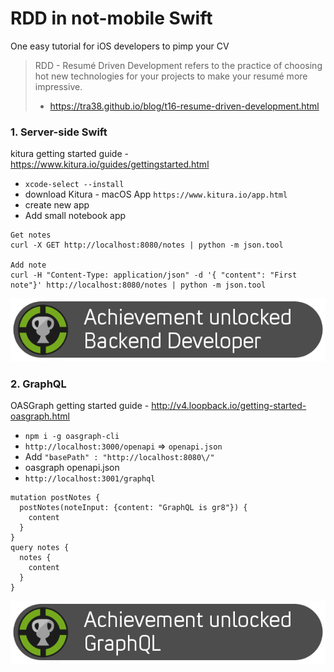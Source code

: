 # RDD in not-mobile Swift 
One easy tutorial for iOS developers to pimp your CV
> RDD - Resumé Driven Development refers to the practice of choosing hot new technologies for your projects to make your resumé more impressive.
> - https://tra38.github.io/blog/t16-resume-driven-development.html 

### 1. Server-side Swift
kitura getting started guide - https://www.kitura.io/guides/gettingstarted.html
 - `xcode-select --install`
 - download Kitura - macOS App `https://www.kitura.io/app.html`
 - create new app
 - Add small notebook app

```
Get notes
curl -X GET http://localhost:8080/notes | python -m json.tool

Add note
curl -H "Content-Type: application/json" -d '{ "content": "First note"}' http://localhost:8080/notes | python -m json.tool
```

![backend](RXCgnHUy.png)

### 2. GraphQL 
OASGraph getting started guide - http://v4.loopback.io/getting-started-oasgraph.html
 - `npm i -g oasgraph-cli`
 - `http://localhost:3000/openapi` => `openapi.json`
 - Add `"basePath" : "http://localhost:8080\/"`
 - oasgraph openapi.json
 - `http://localhost:3001/graphql`
```
mutation postNotes {
  postNotes(noteInput: {content: "GraphQL is gr8"}) {
    content
  }
}
query notes {
  notes {
    content
  }
}
```

![arch diagram](aSau7Jqi.png)
